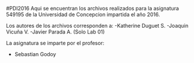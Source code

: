 #PDI2016
Aqui se encuentran los archivos realizados para la asignatura 549195 de la Universidad de Concepcion impartida el año 2016.

Los autores de los archivos corresponden a:
-Katherine Duguet S.
-Joaquin Vicuña V.
-Javier Parada A. (Solo Lab 01)

La asignatura se imparte por el profesor:
- Sebastian Godoy
